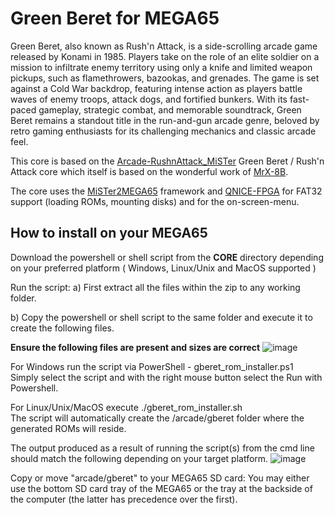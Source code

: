 Green Beret for MEGA65
======================

Green Beret, also known as Rush'n Attack, is a side-scrolling arcade game released by Konami in 1985. Players take on the role of an elite soldier on a mission to infiltrate enemy territory using only a knife and limited weapon pickups, such as flamethrowers, bazookas, and grenades. The game is set against a Cold War backdrop, featuring intense action as players battle waves of enemy troops, attack dogs, and fortified bunkers. With its fast-paced gameplay, strategic combat, and memorable soundtrack, Green Beret remains a standout title in the run-and-gun arcade genre, beloved by retro gaming enthusiasts for its challenging mechanics and classic arcade feel.

This core is based on the
[Arcade-RushnAttack_MiSTer](https://github.com/MiSTer-devel/Arcade-RushnAttack_MiSTer)
Green Beret / Rush'n Attack core which
itself is based on the wonderful work of [MrX-8B](AUTHORS).

The core uses the [MiSTer2MEGA65](https://github.com/sy2002/MiSTer2MEGA65)
framework and [QNICE-FPGA](https://github.com/sy2002/QNICE-FPGA) for
FAT32 support (loading ROMs, mounting disks) and for the
on-screen-menu.

How to install on your MEGA65
---------------------------------------------
Download the powershell or shell script from the **CORE** directory depending on your preferred platform ( Windows, Linux/Unix and MacOS supported )

Run the script: a) First extract all the files within the zip to any working folder.

b) Copy the powershell or shell script to the same folder and execute it to create the following files.

**Ensure the following files are present and sizes are correct**
![image](https://github.com/user-attachments/assets/a61ae059-2b4d-4665-bd4c-be058ad52bee)

For Windows run the script via PowerShell - gberet_rom_installer.ps1  
Simply select the script and with the right mouse button select the Run with Powershell.

For Linux/Unix/MacOS execute ./gberet_rom_installer.sh  
The script will automatically create the /arcade/gberet folder where the generated ROMs will reside.  

The output produced as a result of running the script(s) from the cmd line should match the following depending on your target platform.
![image](https://github.com/user-attachments/assets/59214ce5-d996-4f3a-b287-1be72eeb35aa)

Copy or move "arcade/gberet" to your MEGA65 SD card: You may either use the bottom SD card tray of the MEGA65 or the tray at the backside of the computer (the latter has precedence over the first).  
